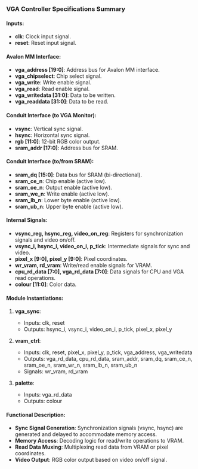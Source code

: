 ### VGA Controller Specifications Summary

#### Inputs:
- **clk**: Clock input signal.
- **reset**: Reset input signal.

#### Avalon MM Interface:
- **vga_address [19:0]**: Address bus for Avalon MM interface.
- **vga_chipselect**: Chip select signal.
- **vga_write**: Write enable signal.
- **vga_read**: Read enable signal.
- **vga_writedata [31:0]**: Data to be written.
- **vga_readdata [31:0]**: Data to be read.

#### Conduit Interface (to VGA Monitor):
- **vsync**: Vertical sync signal.
- **hsync**: Horizontal sync signal.
- **rgb [11:0]**: 12-bit RGB color output.
- **sram_addr [17:0]**: Address bus for SRAM.

#### Conduit Interface (to/from SRAM):
- **sram_dq [15:0]**: Data bus for SRAM (bi-directional).
- **sram_ce_n**: Chip enable (active low).
- **sram_oe_n**: Output enable (active low).
- **sram_we_n**: Write enable (active low).
- **sram_lb_n**: Lower byte enable (active low).
- **sram_ub_n**: Upper byte enable (active low).

#### Internal Signals:
- **vsync_reg, hsync_reg, video_on_reg**: Registers for synchronization signals and video on/off.
- **vsync_i, hsync_i, video_on_i, p_tick**: Intermediate signals for sync and video.
- **pixel_x [9:0], pixel_y [9:0]**: Pixel coordinates.
- **wr_vram, rd_vram**: Write/read enable signals for VRAM.
- **cpu_rd_data [7:0], vga_rd_data [7:0]**: Data signals for CPU and VGA read operations.
- **colour [11:0]**: Color data.

#### Module Instantiations:
1. **vga_sync**:
    - Inputs: clk, reset
    - Outputs: hsync_i, vsync_i, video_on_i, p_tick, pixel_x, pixel_y

2. **vram_ctrl**:
    - Inputs: clk, reset, pixel_x, pixel_y, p_tick, vga_address, vga_writedata
    - Outputs: vga_rd_data, cpu_rd_data, sram_addr, sram_dq, sram_ce_n, sram_oe_n, sram_wr_n, sram_lb_n, sram_ub_n
    - Signals: wr_vram, rd_vram

3. **palette**:
    - Inputs: vga_rd_data
    - Outputs: colour

#### Functional Description:
- **Sync Signal Generation**: Synchronization signals (vsync, hsync) are generated and delayed to accommodate memory access.
- **Memory Access**: Decoding logic for read/write operations to VRAM.
- **Read Data Muxing**: Multiplexing read data from VRAM or pixel coordinates.
- **Video Output**: RGB color output based on video on/off signal.
